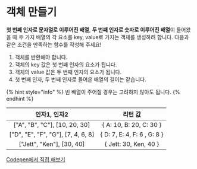 # 객체 만들기

**첫 번째 인자로 문자열로 이루어진 배열**, **두 번째 인자로 숫자로 이루어진 배열**이 들어왔을 때 두 가지 배열의 각 요소를 key, value로 가지는 객체를 생성하려 합니다. 다음과 같은 조건을 만족하는 함수를 작성해 주세요!

1. 객체를 반환해야 합니다.
2. 객체의 key 값은 첫 번째 인자의 요소가 됩니다.
3. 객체의 value 값은 두 번째 인자의 요소가 됩니다.
4. 첫 번째 인자, 두 번째 인자로 들어온 배열의 길이는 같습니다.

{% hint style="info" %}
빈 배열이 주어질 경우는 고려하지 않아도 됩니다.&#x20;
{% endhint %}

|               인자1, 인자2               |             리턴 값            |
| :----------------------------------: | :-------------------------: |
|    \["A", "B", "C"], \[10, 20, 30]   |   { A: 10, B: 20, C: 30 }   |
| \["D", "E", "F", "G"], \[7, 4, 6, 8] | { D: 7, E: 4, F: 6 , G: 8 } |
|      \["Jett", "Ken"], \[30, 40]     |    { Jett: 30, Ken, 40 }    |

[Codepen에서 직접 해보기](https://codepen.io/vanillacoding/pen/eYeYNBJ)
